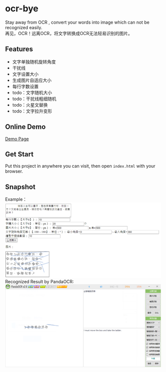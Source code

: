 # ocr-bye
Stay away from OCR , convert your words into image which can not be recognized easily. 
</br>
再见，OCR！远离OCR，将文字转换成OCR无法轻易识别的图片。

## Features
- 文字单独随机旋转角度
- 干扰线
- 文字设置大小
- 生成图片自适应大小
- 每行字数设置
- todo：文字随机大小
- todo：干扰线粗细随机
- todo：火星文替换
- todo：文字拉升变形

## Online Demo
[Demo Page](https://blog.lebear.top/ocr-bye/)

## Get Start
Put this project in anywhere you can visit, then open `index.html` with your browser.

## Snapshot
Example：
![示例](img/img1.png)
Recognized Result by PandaOCR:
![示例2](img/img2.png)

